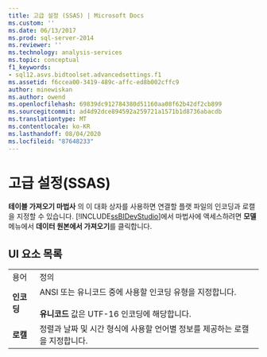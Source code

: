 ```yaml
---
title: 고급 설정 (SSAS) | Microsoft Docs
ms.custom: ''
ms.date: 06/13/2017
ms.prod: sql-server-2014
ms.reviewer: ''
ms.technology: analysis-services
ms.topic: conceptual
f1_keywords:
- sql12.asvs.bidtoolset.advancedsettings.f1
ms.assetid: f6ccea00-3419-489c-affc-ed8b002cffc9
author: minewiskan
ms.author: owend
ms.openlocfilehash: 69839dc912784380d51160aa08f62b42df2cb899
ms.sourcegitcommit: ad4d92dce894592a259721a1571b1d8736abacdb
ms.translationtype: MT
ms.contentlocale: ko-KR
ms.lasthandoff: 08/04/2020
ms.locfileid: "87648233"
---
```

# <a name="advanced-settings-ssas"></a>고급 설정(SSAS)
  **테이블 가져오기 마법사** 의 이 대화 상자를 사용하면 연결할 플랫 파일의 인코딩과 로캘을 지정할 수 있습니다. [!INCLUDE[ssBIDevStudio](../includes/ssbidevstudio-md.md)]에서 마법사에 액세스하려면 **모델** 메뉴에서 **데이터 원본에서 가져오기**를 클릭합니다.  
  
## <a name="ui-element-list"></a>UI 요소 목록  
  
|||  
|-|-|  
|용어|정의|  
|**인코딩**|ANSI 또는 유니코드 중에 사용할 인코딩 유형을 지정합니다.<br /><br /> **유니코드** 값은 UTF-16 인코딩에 해당합니다.|  
|**로캘**|정렬과 날짜 및 시간 형식에 사용할 언어별 정보를 제공하는 로캘을 지정합니다.|  
  
  
